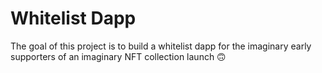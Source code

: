 # Whitelist Dapp

The goal of this project is to build a whitelist dapp for the imaginary early supporters of an imaginary NFT collection launch 🙃
